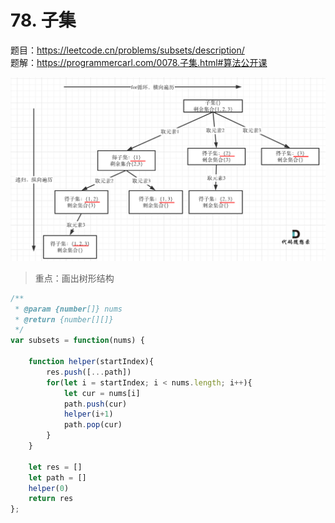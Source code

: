 # 78. 子集

题目：https://leetcode.cn/problems/subsets/description/        
题解：https://programmercarl.com/0078.子集.html#算法公开课    

![plot](./img/78.子集.png)

> 重点：画出树形结构  

```js
/**
 * @param {number[]} nums
 * @return {number[][]}
 */
var subsets = function(nums) {

    function helper(startIndex){
        res.push([...path])
        for(let i = startIndex; i < nums.length; i++){
            let cur = nums[i]
            path.push(cur)
            helper(i+1)
            path.pop(cur)
        }
    }

    let res = []
    let path = []
    helper(0)
    return res 
};
```
